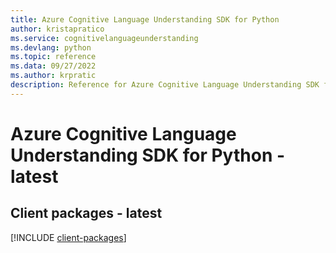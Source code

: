 ```yaml
---
title: Azure Cognitive Language Understanding SDK for Python
author: kristapratico
ms.service: cognitivelanguageunderstanding
ms.devlang: python
ms.topic: reference
ms.data: 09/27/2022
ms.author: krpratic
description: Reference for Azure Cognitive Language Understanding SDK for Python
---
```

# Azure Cognitive Language Understanding SDK for Python - latest

## Client packages - latest
[!INCLUDE [client-packages](cognitive-language-understanding-client-index.md)]